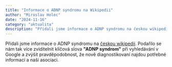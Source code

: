 ```yaml
---
title: "Informace o ADNP syndromu na Wikipedii"
author: "Miroslav Holec"
date: "2024-11-16"
category: "aktualita"
description: "Přidali jsme informace o ADNP syndromu na českou wikipedii. Podařilo se nám tak více zviditelnit klíčová slova "ADNP syndrom" při vyhledávání v Google a zvýšit pravděpodobnost, že nově diagnostikovaní najdou potřebné informaci a naší asociaci."
---
```


Přidali jsme informace o ADNP syndromu na [českou wikipedii](https://cs.wikipedia.org/wiki/ADNP_syndrom). Podařilo se nám tak více zviditelnit klíčová slova **"ADNP syndrom"** při vyhledávání v Google a zvýšit pravděpodobnost, že nově diagnostikovaní najdou potřebné informaci a naší asociaci.